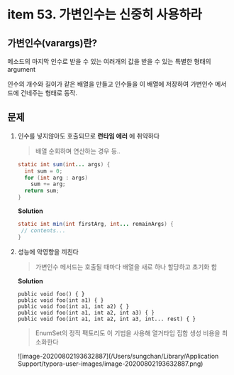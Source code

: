 # item 53. 가변인수는 신중히 사용하라

## 가변인수(varargs)란?

메소드의 마지막 인수로 받을 수 있는 여러개의 값을 받을 수 있는 특별한 형태의 argument

인수의 개수와 길이가 같은 배열을 만들고 인수들을 이 배열에 저장하여 가변인수 메서드에 건네주는 형태로 동작.





## 문제

1. 인수를 넣지않아도 호출되므로 **런타임 에러** 에 취약하다

   > 배열 순회하며 연산하는 경우 등..

   ```java
   static int sum(int... args) {
     int sum = 0;
     for (int arg : args)
       sum += arg;
     return sum;
   }
   ```

   **Solution**

   ```java
   static int min(int firstArg, int... remainArgs) {
   	// contents...
   }
   ```

2. 성능에 악영향을 끼친다
   > 가변인수 메서드는 호출될 때마다 배열을 새로 하나 할당하고 초기화 함
   
   **Solution**
   
   ```
   public void foo() { }
   public void foo(int a1) { }
   public void foo(int a1, int a2) { }
   public void foo(int a1, int a2, int a3) { }
   public void foo(int a1, int a2, int a3, int... rest) { }
   ```
   
   > EnumSet의 정적 팩토리도 이 기법을 사용해 열거타입 집합 생성 비용을 최소화한다
   
   ![image-20200802193632887](/Users/sungchan/Library/Application Support/typora-user-images/image-20200802193632887.png)




